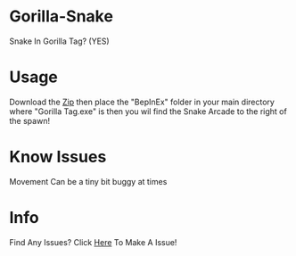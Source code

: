 # Gorilla-Snake
Snake In Gorilla Tag? (YES)

# Usage
Download the <a href = "github.com/Blas1ed/Gorilla-Snake/releases/latest](https://github.com/Blas1ed/Gorilla-Snake/releases/tag/Gorilla-Snake-V1.0.0)">Zip<a> then place the "BepInEx" folder in your main directory where "Gorilla Tag.exe" is then you wil find the Snake Arcade to the right of the spawn!

# Know Issues
Movement Can be a tiny bit buggy at times

# Info
Find Any Issues? Click <a href = "https://github.com/Blas1ed/Gorilla-Snake/issues/new/choose">Here<a> To Make A Issue!
